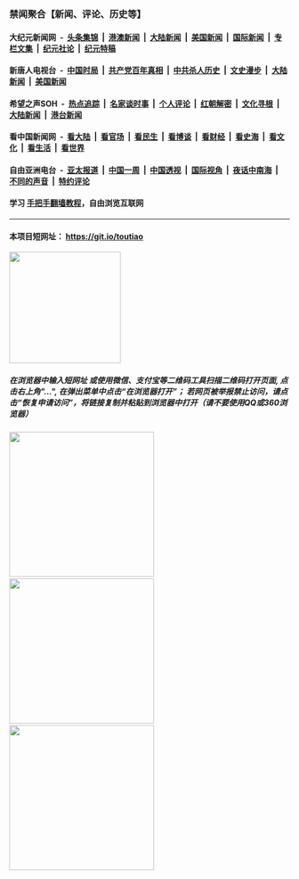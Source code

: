 ### 禁闻聚合【新闻、评论、历史等】

#### 大纪元新闻网 &nbsp;-&nbsp; [头条集锦](indexes/E头条集锦.md?t=02041411) &nbsp;|&nbsp; [港澳新闻](indexes/E港澳新闻.md?t=02041411)  &nbsp;|&nbsp; [大陆新闻](indexes/E大陆新闻.md?t=02041411) &nbsp;|&nbsp; [美国新闻](indexes/E美国新闻.md?t=02041411) &nbsp;|&nbsp; [国际新闻](indexes/E国际新闻.md?t=02041411) &nbsp;|&nbsp; [专栏文集](indexes/E专栏文集.md?t=02041411) &nbsp;|&nbsp; [纪元社论](indexes/E纪元社论.md?t=02041411) &nbsp;|&nbsp; [纪元特稿](indexes/E纪元特稿.md?t=02041411) 

#### 新唐人电视台 &nbsp;-&nbsp; [中国时局](indexes/N中国时局.md?t=02041411) &nbsp;|&nbsp; [共产党百年真相](indexes/N共产党百年真相.md?t=02041411) &nbsp;|&nbsp; [中共杀人历史](indexes/N中共杀人历史.md?t=02041411) &nbsp;|&nbsp; [文史漫步](indexes/N文史漫步.md?t=02041411) &nbsp;|&nbsp; [大陆新闻](indexes/N大陆新闻.md?t=02041411) &nbsp;|&nbsp; [美国新闻](indexes/N美国新闻.md?t=02041411)

#### 希望之声SOH &nbsp;-&nbsp; [热点追踪](indexes/H热点追踪.md?t=02041411) &nbsp;|&nbsp; [名家谈时事](indexes/H名家谈时事.md?t=02041411) &nbsp;|&nbsp; [个人评论](indexes/H个人评论.md?t=02041411)  &nbsp;|&nbsp; [红朝解密](indexes/H红朝解密.md?t=02041411) &nbsp;|&nbsp; [文化寻根](indexes/H文化寻根.md?t=02041411) &nbsp;|&nbsp; [大陆新闻](indexes/H大陆新闻.md?t=02041411) &nbsp;|&nbsp; [港台新闻](indexes/H港台新闻.md?t=02041411)

#### 看中国新闻网 &nbsp;-&nbsp; [看大陆](indexes/S看大陆.md?t=02041411) &nbsp;|&nbsp; [看官场](indexes/S看官场.md?t=02041411) &nbsp;|&nbsp; [看民生](indexes/S看民生.md?t=02041411)  &nbsp;|&nbsp; [看博谈](indexes/S看博谈.md?t=02041411) &nbsp;|&nbsp; [看财经](indexes/S看财经.md?t=02041411) &nbsp;|&nbsp; [看史海](indexes/S看史海.md?t=02041411) &nbsp;|&nbsp; [看文化](indexes/S看文化.md?t=02041411) &nbsp;|&nbsp; [看生活](indexes/S看生活.md?t=02041411) &nbsp;|&nbsp; [看世界](indexes/S看世界.md?t=02041411)

#### 自由亚洲电台 &nbsp;-&nbsp; [亚太报道](indexes/R亚太报道.md?t=02041411) &nbsp;|&nbsp; [中国一周](indexes/R中国一周.md?t=02041411) &nbsp;|&nbsp; [中国透视](indexes/R中国透视.md?t=02041411)  &nbsp;|&nbsp; [国际视角](indexes/R国际视角.md?t=02041411) &nbsp;|&nbsp; [夜话中南海](indexes/R夜话中南海.md?t=02041411) &nbsp;|&nbsp; [不同的声音](indexes/R不同的声音.md?t=02041411) &nbsp;|&nbsp; [特约评论](indexes/R特约评论.md?t=02041411)

#### 学习 [手把手翻墙教程](https://github.com/gfw-breaker/guides/wiki)，自由浏览互联网

----

#### 本项目短网址： https://git.io/toutiao
<img src="https://raw.githubusercontent.com/gfw-breaker/banned-news/master/scripts/img/qr.png" width="200px"/>  

##### 在浏览器中输入短网址 或使用微信、支付宝等二维码工具扫描二维码打开页面, 点击右上角"...", 在弹出菜单中点击“在浏览器打开”； 若网页被举报禁止访问，请点击“恢复申请访问”，将链接复制并粘贴到浏览器中打开（请不要使用QQ或360浏览器）

<img src="https://raw.githubusercontent.com/gfw-breaker/banned-news/master/scripts/img/1.png" width="260px"/> &nbsp; <img src="https://raw.githubusercontent.com/gfw-breaker/banned-news/master/scripts/img/2.png" width="260px"/> &nbsp; <img src="https://raw.githubusercontent.com/gfw-breaker/banned-news/master/scripts/img/3.png" width="260px"/>
